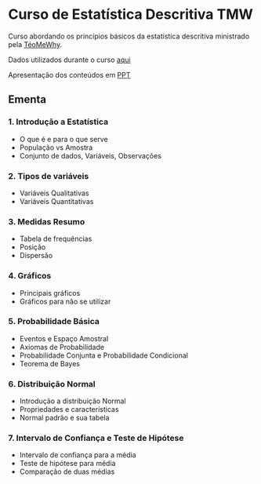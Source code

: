 # Curso de Estatística Descritiva TMW

Curso abordando os princípios básicos da estatistica descritiva ministrado pela [TéoMeWhy](https://www.youtube.com/@teomewhy).

Dados utilizados durante o curso [aqui](https://docs.google.com/spreadsheets/d/1lwlbNriQbpEwdwQ1FIhPYs0IosvJmtJLhU46LnJxczg/edit?gid=423436158#gid=423436158)

Apresentação dos conteúdos em [PPT](https://docs.google.com/presentation/d/1Zfwk5sxpyr98oQlz2GWd_kj8EHuDeRg4tcY7T00Gy3I/edit?slide=id.p1#slide=id.p1)

## Ementa

### 1. Introdução a Estatística
- O que é e para o que serve
- População vs Amostra
- Conjunto de dados, Variáveis, Observações

### 2. Tipos de variáveis
- Variáveis Qualitativas
- Variáveis Quantitativas

### 3. Medidas Resumo
- Tabela de frequências
- Posição
- Dispersão

### 4. Gráficos
- Principais gráficos
- Gráficos para não se utilizar

### 5. Probabilidade Básica
- Eventos e Espaço Amostral
- Axiomas de Probabilidade
- Probabilidade Conjunta e Probabilidade Condicional
- Teorema de Bayes

### 6. Distribuição Normal
- Introdução a distribuição Normal
- Propriedades e características
- Normal padrão e sua tabela

### 7. Intervalo de Confiança e Teste de Hipótese
- Intervalo de confiança para a média
- Teste de hipótese para média
- Comparação de duas médias

